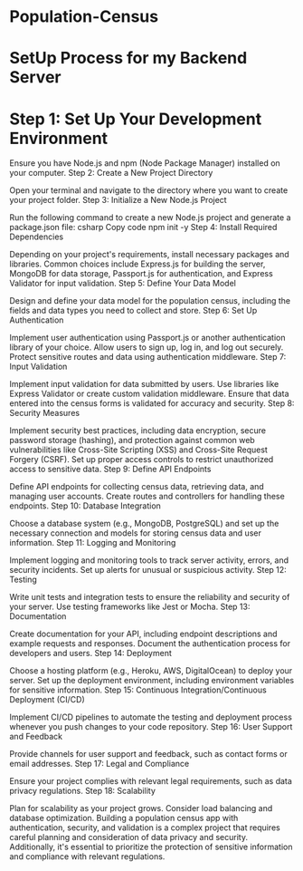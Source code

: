 # Population-Census
# SetUp Process for my Backend Server
# Step 1: Set Up Your Development Environment

  Ensure you have Node.js and npm (Node Package Manager) installed on your computer.
  Step 2: Create a New Project Directory

Open your terminal and navigate to the directory where you want to create your project folder.
Step 3: Initialize a New Node.js Project

 Run the following command to create a new Node.js project and generate a package.json file:
csharp
Copy code
npm init -y
Step 4: Install Required Dependencies

Depending on your project's requirements, install necessary packages and libraries. Common choices include Express.js for building the server, MongoDB for data storage, Passport.js for authentication, and Express Validator for input validation.
Step 5: Define Your Data Model

Design and define your data model for the population census, including the fields and data types you need to collect and store.
Step 6: Set Up Authentication

Implement user authentication using Passport.js or another authentication library of your choice.
Allow users to sign up, log in, and log out securely.
Protect sensitive routes and data using authentication middleware.
Step 7: Input Validation

Implement input validation for data submitted by users. Use libraries like Express Validator or create custom validation middleware.
Ensure that data entered into the census forms is validated for accuracy and security.
Step 8: Security Measures

Implement security best practices, including data encryption, secure password storage (hashing), and protection against common web vulnerabilities like Cross-Site Scripting (XSS) and Cross-Site Request Forgery (CSRF).
Set up proper access controls to restrict unauthorized access to sensitive data.
Step 9: Define API Endpoints

Define API endpoints for collecting census data, retrieving data, and managing user accounts.
Create routes and controllers for handling these endpoints.
Step 10: Database Integration

Choose a database system (e.g., MongoDB, PostgreSQL) and set up the necessary connection and models for storing census data and user information.
Step 11: Logging and Monitoring

Implement logging and monitoring tools to track server activity, errors, and security incidents.
Set up alerts for unusual or suspicious activity.
Step 12: Testing

Write unit tests and integration tests to ensure the reliability and security of your server.
Use testing frameworks like Jest or Mocha.
Step 13: Documentation

Create documentation for your API, including endpoint descriptions and example requests and responses.
Document the authentication process for developers and users.
Step 14: Deployment

Choose a hosting platform (e.g., Heroku, AWS, DigitalOcean) to deploy your server.
Set up the deployment environment, including environment variables for sensitive information.
Step 15: Continuous Integration/Continuous Deployment (CI/CD)

Implement CI/CD pipelines to automate the testing and deployment process whenever you push changes to your code repository.
Step 16: User Support and Feedback

Provide channels for user support and feedback, such as contact forms or email addresses.
Step 17: Legal and Compliance

Ensure your project complies with relevant legal requirements, such as data privacy regulations.
Step 18: Scalability

Plan for scalability as your project grows. Consider load balancing and database optimization.
Building a population census app with authentication, security, and validation is a complex project that requires careful planning and consideration of data privacy and security. Additionally, it's essential to prioritize the protection of sensitive information and compliance with relevant regulations.